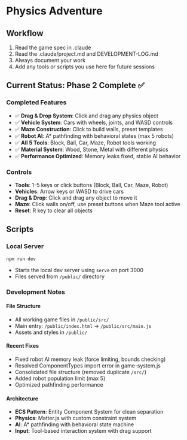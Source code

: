 # Physics Adventure

## Workflow

1. Read the game spec in .claude
2. Read the .claude/project.md and DEVELOPMENT-LOG.md
3. Always document your work 
4. Add any tools or scripts you use here for future sessions

## Current Status: Phase 2 Complete ✅

### Completed Features
- ✅ **Drag & Drop System**: Click and drag any physics object
- ✅ **Vehicle System**: Cars with wheels, joints, and WASD controls
- ✅ **Maze Construction**: Click to build walls, preset templates
- ✅ **Robot AI**: A* pathfinding with behavioral states (max 5 robots)
- ✅ **All 5 Tools**: Block, Ball, Car, Maze, Robot tools working
- ✅ **Material System**: Wood, Stone, Metal with different physics
- ✅ **Performance Optimized**: Memory leaks fixed, stable AI behavior

### Controls
- **Tools**: 1-5 keys or click buttons (Block, Ball, Car, Maze, Robot)
- **Vehicles**: Arrow keys or WASD to drive cars
- **Drag & Drop**: Click and drag any object to move it
- **Maze**: Click walls on/off, use preset buttons when Maze tool active
- **Reset**: R key to clear all objects

## Scripts

### Local Server

```
npm run dev
```

- Starts the local dev server using `serve` on port 3000
- Files served from `/public/` directory

### Development Notes

#### File Structure
- All working game files in `/public/src/`
- Main entry: `/public/index.html` → `/public/src/main.js`
- Assets and styles in `/public/`

#### Recent Fixes
- Fixed robot AI memory leak (force limiting, bounds checking)
- Resolved ComponentTypes import error in game-system.js
- Consolidated file structure (removed duplicate `/src/`)
- Added robot population limit (max 5)
- Optimized pathfinding performance

#### Architecture
- **ECS Pattern**: Entity Component System for clean separation
- **Physics**: Matter.js with custom constraint system
- **AI**: A* pathfinding with behavioral state machine
- **Input**: Tool-based interaction system with drag support